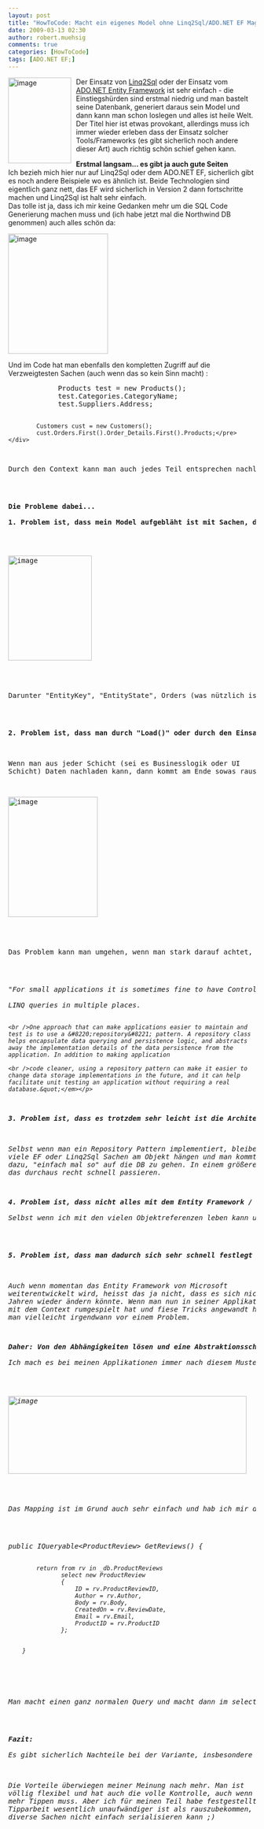 ```yaml
---
layout: post
title: "HowToCode: Macht ein eigenes Model ohne Linq2Sql/ADO.NET EF Magic!"
date: 2009-03-13 02:30
author: robert.muehsig
comments: true
categories: [HowToCode]
tags: [ADO.NET EF;]
---
```

<p><a href="{{BASE_PATH}}/assets/wp-images/image669.png"><img style="border-right: 0px; border-top: 0px; margin: 0px 10px 0px 0px; border-left: 0px; border-bottom: 0px" height="174" alt="image" src="{{BASE_PATH}}/assets/wp-images/image-thumb647.png" width="128" align="left" border="0" /></a> Der Einsatz von <a href="http://msdn.microsoft.com/de-de/library/bb386976.aspx">Linq2Sql</a> oder der Einsatz vom <a href="http://msdn.microsoft.com/de-de/magazine/cc163399.aspx">ADO.NET Entity Framework</a> ist sehr einfach - die Einstiegsh&#252;rden sind erstmal niedrig und man bastelt seine Datenbank, generiert daraus sein Model und dann kann man schon loslegen und alles ist heile Welt. Der Titel hier ist etwas provokant, allerdings muss ich immer wieder erleben dass der Einsatz solcher Tools/Frameworks (es gibt sicherlich noch andere dieser Art) auch richtig sch&#246;n schief gehen kann.</p> 
<!--more-->
  <p><strong>Erstmal langsam... es gibt ja auch gute Seiten     <br /></strong>Ich bezieh mich hier nur auf Linq2Sql oder dem ADO.NET EF, sicherlich gibt es noch andere Beispiele wo es &#228;hnlich ist. Beide Technologien sind eigentlich ganz nett, das EF wird sicherlich in Version 2 dann fortschritte machen und Linq2Sql ist halt sehr einfach.     <br />Das tolle ist ja, dass ich mir keine Gedanken mehr um die SQL Code Generierung machen muss und (ich habe jetzt mal die Northwind DB genommen) auch alles sch&#246;n da:</p>  <p><a href="{{BASE_PATH}}/assets/wp-images/image670.png"><img style="border-right: 0px; border-top: 0px; border-left: 0px; border-bottom: 0px" height="244" alt="image" src="{{BASE_PATH}}/assets/wp-images/image-thumb648.png" width="203" border="0" /></a> </p>  <p>Und im Code hat man ebenfalls den kompletten Zugriff auf die Verzweigtesten Sachen (auch wenn das so kein Sinn macht) :</p>  <div class="wlWriterSmartContent" id="scid:812469c5-0cb0-4c63-8c15-c81123a09de7:de0deba1-2c8e-4703-a609-dd8fb409e794" style="padding-right: 0px; display: inline; padding-left: 0px; float: none; padding-bottom: 0px; margin: 0px; padding-top: 0px"><pre name="code" class="c#">            Products test = new Products();
            test.Categories.CategoryName;
            test.Suppliers.Address;
            
            Customers cust = new Customers();
            cust.Orders.First().Order_Details.First().Products;</pre></div>

<p>Durch den Context kann man auch jedes Teil entsprechen nachladen oder beim EF kann man &#252;ber &quot;Load&quot; Daten nachladen, wenn diese noch nicht geladen wurden.</p>

<p><strong>Die Probleme dabei...
    <br /></strong><strong>1. Problem ist, dass mein Model aufgebl&#228;ht ist mit Sachen, die mich nicht interessieren:</strong></p>

<p><a href="{{BASE_PATH}}/assets/wp-images/image671.png"><img style="border-right: 0px; border-top: 0px; border-left: 0px; border-bottom: 0px" height="213" alt="image" src="{{BASE_PATH}}/assets/wp-images/image-thumb649.png" width="170" border="0" /></a> </p>

<p>Darunter &quot;EntityKey&quot;, &quot;EntityState&quot;, Orders (was n&#252;tzlich ist) und &quot;OrdersReference&quot; - wenn man diese Objekte nun z.B. nach JSON serialisieren will, kann man in arge Schwierigkeiten kommen.</p>

<p><strong>2. Problem ist, dass man durch &quot;Load()&quot; oder durch den Einsatz des Contextes &#252;berall Daten laden kann:</strong>

  <br />Wenn man aus jeder Schicht (sei es Businesslogik oder UI Schicht) Daten nachladen kann, dann kommt am Ende sowas raus:</p>

<p><a href="{{BASE_PATH}}/assets/wp-images/image672.png"><img style="border-right: 0px; border-top: 0px; border-left: 0px; border-bottom: 0px" height="244" alt="image" src="{{BASE_PATH}}/assets/wp-images/image-thumb650.png" width="182" border="0" /></a> </p>

<p>Das Problem kann man umgehen, wenn man stark darauf achtet, dass es nur eine Stelle gibt an der Daten geladen werden. So wird auch im <a href="http://code-inside.de/blog/2009/03/11/kostenloses-aspnet-mvc-tutorial-kapitel-sample-application-nerddinner/">MVC Buch von ScottGu</a> etc. empfohlen:</p>

<p><em>&quot;For small applications it is sometimes fine to have Controllers work directly against a LINQ to SQL DataContext class, and embed LINQ queries within the Controllers. As applications get larger, though, this approach becomes cumbersome to maintain and test. It can also lead to us duplicating the same
    <br />LINQ queries in multiple places.

    <br />One approach that can make applications easier to maintain and test is to use a &#8220;repository&#8221; pattern. A repository class helps encapsulate data querying and persistence logic, and abstracts away the implementation details of the data persistence from the application. In addition to making application

    <br />code cleaner, using a repository pattern can make it easier to change data storage implementations in the future, and it can help facilitate unit testing an application without requiring a real database.&quot;</em></p>

<p><strong>3. Problem ist, dass es trotzdem sehr leicht ist die Architektur kaputt zu machen:</strong>

  <br />Selbst wenn man ein Repository Pattern implementiert, bleiben viele EF oder Linq2Sql Sachen am Objekt h&#228;ngen und man kommt sehr leicht dazu, &quot;einfach mal so&quot; auf die DB zu gehen. In einem gr&#246;&#223;eren Team kann das durchaus recht schnell passieren.</p>

<p><strong>4. Problem ist, dass nicht alles mit dem Entity Framework / Linq2Sql abgedeckt werden kann:
    <br /></strong>Selbst wenn ich mit den vielen Objektreferenzen leben kann und auch wirklich sehr sauber Arbeite, habe ich ein Problem wenn man z.B. pl&#246;tzlich ein Webservice mit einbindet. Pl&#246;tzlich hat man ein Teil der Klassen durch das EF generiert und ein anderer Teil kommt irgendwo anders her und kann sich auch anders Verhalten.</p>

<p><strong>5. Problem ist, dass man dadurch sich sehr schnell festlegt und sp&#228;ter Probleme bekommt:</strong>

  <br />Auch wenn momentan das Entity Framework von Microsoft weiterentwickelt wird, heisst das ja nicht, dass es sich nicht in 2 Jahren wieder &#228;ndern k&#246;nnte. Wenn man nun in seiner Applikation &#252;berall mit dem Context rumgespielt hat und fiese Tricks angewandt hat, steht man vielleicht irgendwann vor einem Problem. </p>

<p><strong>Daher: Von den Abh&#228;ngigkeiten l&#246;sen und eine Abstraktionsschicht mehr
    <br /></strong>Ich mach es bei meinen Applikationen immer nach diesem Muster:</p>

<p><a href="{{BASE_PATH}}/assets/wp-images/image673.png"><img style="border-right: 0px; border-top: 0px; border-left: 0px; border-bottom: 0px" height="158" alt="image" src="{{BASE_PATH}}/assets/wp-images/image-thumb651.png" width="485" border="0" /></a> </p>

<p>Das Mapping ist im Grund auch sehr einfach und hab ich mir damals bei <a href="http://blog.wekeroad.com/mvc-storefront/asp-net-mvc-mvc-storefront-part-2/">Rob Conerys MVC Storefront</a> abgeschaut - der Code kommt auch aus diesem Projekt:</p>

<div class="wlWriterSmartContent" id="scid:812469c5-0cb0-4c63-8c15-c81123a09de7:41ca2599-d0c6-41c0-abf8-435f0b1330fb" style="padding-right: 0px; display: inline; padding-left: 0px; float: none; padding-bottom: 0px; margin: 0px; padding-top: 0px"><pre name="code" class="c#">public IQueryable&lt;ProductReview&gt; GetReviews() {


            return from rv in _db.ProductReviews
                   select new ProductReview
                   {
                       ID = rv.ProductReviewID,
                       Author = rv.Author,
                       Body = rv.Body,
                       CreatedOn = rv.ReviewDate,
                       Email = rv.Email,
                       ProductID = rv.ProductID
                   };


        }
</pre></div>

<p>Man macht einen ganz normalen Query und macht dann im select Statement sein Mapping auf seine <a href="http://en.wikipedia.org/wiki/Plain_Old_CLR_Object">POCOs</a> - das wars :)</p>

<p><strong>Fazit: 
    <br /></strong>Es gibt sicherlich Nachteile bei der Variante, insbesondere wenn eine Persistenzschicht haben m&#246;chte und die mit Events um sich wirft sobald irgendwas ge&#228;ndert wurde, aber das juckt mich nicht.

  <br />Die Vorteile &#252;berwiegen meiner Meinung nach mehr. Man ist v&#246;llig flexibel und hat auch die volle Kontrolle, auch wenn man etwas mehr Tippen muss. Aber ich f&#252;r meinen Teil habe festgestellt, dass Tipparbeit wesentlich unaufw&#228;ndiger ist als rauszubekommen, warum man diverse Sachen nicht einfach serialisieren kann ;)</p>
